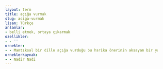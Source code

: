 ```yaml
---
layout: term
title: açığa vurmak
slug: aciga-vurmak
lisan: Türkçe
anlamlar:
- belli etmek, ortaya çıkarmak
ozellikler:
- - ''
ornekler:
- - Mantıksal bir dille açığa vurduğu bu harika önerinin aksayan bir yanı vardı.
orneklerkaynak:
- - Nadir Nadi
---
```

